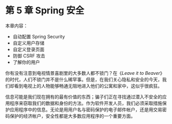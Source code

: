 # 第 5 章 Spring 安全

本章内容：

* 自动配置 Spring Security
* 自定义用户存储
* 自定义登录页面
* 防御 CSRF 攻击
* 了解你的用户

你有没有注意到电视情景喜剧里的大多数人都不锁门？在《_Leave it to Beaver_》的时代，人们不锁门并不是什么稀罕事。但是，在我们关心隐私和安全的今天，我们却看到电视上的人物能够畅通无阻地进入他们的公寓和家中，这似乎很疯狂。

信息可能是我们现在拥有的最有价值的东西；骗子们正在寻找通过潜入不安全的应用程序来窃取我们的数据和身份的方法。作为软件开发人员，我们必须采取措施保护应用程序中的信息。无论是用用户名与密码保护的电子邮件帐户，还是用交易密码保护的经济帐户，安全性都是大多数应用程序的一个重要方面。


